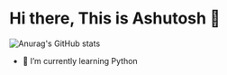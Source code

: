 # Hi there, This is Ashutosh 👋

![Anurag's GitHub stats](https://github-readme-stats.vercel.app/api?username=AM-ash-OR-AM-I&show_icons=true&theme=dracula)


<!-- - 🔭 I’m currently working on ... -->
- 🌱 I’m currently learning Python
<!-- - 👯 I’m looking to collaborate on ... -->
<!-- - 🤔 I’m looking for help with ... -->
<!-- - 💬 Ask me about ... -->
<!-- - 📫 How to reach me: ... -->
<!-- - 😄 Pronouns: ... -->
<!-- - ⚡ Fun fact: ... -->
